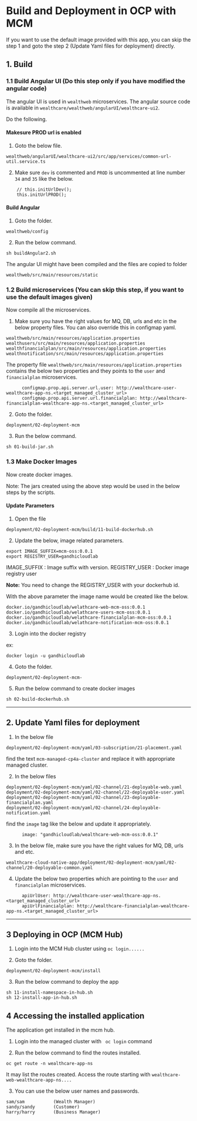 # Build and Deployment in OCP with MCM

If you want to use the default image provided with this app, you can skip the step 1 and goto the step 2 (Update Yaml files for deployment) directly. 


## 1. Build 

### 1.1 Build Angular UI  (Do this step only if you have modified the angular code)

The angular UI is used in `wealthweb` microservices. The angular source code is available in `wealthcare/wealthweb/angularUI/wealthcare-ui2`.

Do the following.

#### Makesure PROD url is enabled

1. Goto the below file.

```
wealthweb/angularUI/wealthcare-ui2/src/app/services/common-url-util.service.ts
```

2. Make sure `dev` is commented and `PROD` is uncommented at line number `34` and `35` like the below.

```
    // this.initUrlDev();
    this.initUrlPROD();
```

#### Build Angular

1. Goto the folder.

```
wealthweb/config
```

2. Run the below command.

```
sh buildAngular2.sh
```

The angular UI might have been compiled and the files are copied to folder

```
wealthweb/src/main/resources/static
```

### 1.2 Build microservices (You can skip this step, if you want to use the default images given)

Now compile all the microservices.

1. Make sure you have the right values for MQ, DB, urls and etc in the below property files. You can also override this in configmap yaml.

```
wealthweb/src/main/resources/application.properties
wealthusers/src/main/resources/application.properties
wealthfinancialplan/src/main/resources/application.properties
wealthnotification/src/main/resources/application.properties
```

The property file `wealthweb/src/main/resources/application.properties` contains the below two properties and they points to the `user` and `financialplan` microservices.

```
      configmap.prop.api.server.url.user: http://wealthcare-user-wealthcare-app-ns.<target_managed_cluster_url>
      configmap.prop.api.server.url.financialplan: http://wealthcare-financialplan-wealthcare-app-ns.<target_managed_cluster_url>
```

2. Goto the folder.

```
deployment/02-deployment-mcm
```

3. Run the below command.

```
sh 01-build-jar.sh
```

### 1.3 Make Docker Images

Now create docker images. 

Note: The jars created using the above step would be used in the below steps by the scripts.

#### Update Parameters

1. Open the file

```
deployment/02-deployment-mcm/build/11-build-dockerhub.sh
```

2. Update the below, image related parameters.

```
export IMAGE_SUFFIX=mcm-oss:0.0.1
export REGISTRY_USER=gandhicloudlab
```

IMAGE_SUFFIX : Image suffix with version.
REGISTRY_USER : Docker image registry user

**Note:** You need to change the REGISTRY_USER with your dockerhub id.

With the above parameter the image name would be created like the below.

```
docker.io/gandhicloudlab/welathcare-web-mcm-oss:0.0.1
docker.io/gandhicloudlab/welathcare-users-mcm-oss:0.0.1
docker.io/gandhicloudlab/welathcare-financialplan-mcm-oss:0.0.1
docker.io/gandhicloudlab/welathcare-notification-mcm-oss:0.0.1
```

3. Login into the docker registry

ex:
```
docker login -u gandhicloudlab
```

4. Goto the folder.

```
deployment/02-deployment-mcm-
```

5. Run the below command to create docker images

```
sh 02-build-dockerhub.sh
```
----------

## 2. Update Yaml files for deployment

1. In the below file

```
deployment/02-deployment-mcm/yaml/03-subscription/21-placement.yaml
```

find the text `mcm-managed-cp4a-cluster` and replace it with appropriate managed cluster.

2. In the below files

```
deployment/02-deployment-mcm/yaml/02-channel/21-deployable-web.yaml
deployment/02-deployment-mcm/yaml/02-channel/22-deployable-user.yaml
deployment/02-deployment-mcm/yaml/02-channel/23-deployable-financialplan.yaml
deployment/02-deployment-mcm/yaml/02-channel/24-deployable-notification.yaml
```

find the `image` tag like the below and update it appropriately.

```
      image: "gandhicloudlab/wealthcare-web-mcm-oss:0.0.1"
```

3. In the below file, make sure you have the right values for MQ, DB, urls and etc.

```
wealthcare-cloud-native-app/deployment/02-deployment-mcm/yaml/02-channel/20-deployable-common.yaml
```

4. Update the below two properties which are pointing to the `user` and `financialplan` microservices.

```
      apiUrlUser: http://wealthcare-user-wealthcare-app-ns.<target_managed_cluster_url>
      apiUrlFinancialplan: http://wealthcare-financialplan-wealthcare-app-ns.<target_managed_cluster_url>
```

----------

## 3 Deploying in OCP (MCM Hub)

1. Login into the MCM Hub cluster using  ` oc login...... `

2. Goto the folder.

```
deployment/02-deployment-mcm/install
```

3. Run the below command to deploy the app

```
sh 11-install-namespace-in-hub.sh
sh 12-install-app-in-hub.sh
```

## 4 Accessing the installed application

The application get installed in the mcm hub.

1. Login into the managed cluster with ` oc login`  command

2. Run the below command to find the routes installed.

```
oc get route -n wealthcare-app-ns
```


It may list the routes created. Access the route starting with `wealthcare-web-wealthcare-app-ns....`

3. You can use the below user names and passwords.

```
sam/sam           (Wealth Manager)
sandy/sandy       (Customer)
harry/harry       (Business Manager)
```
